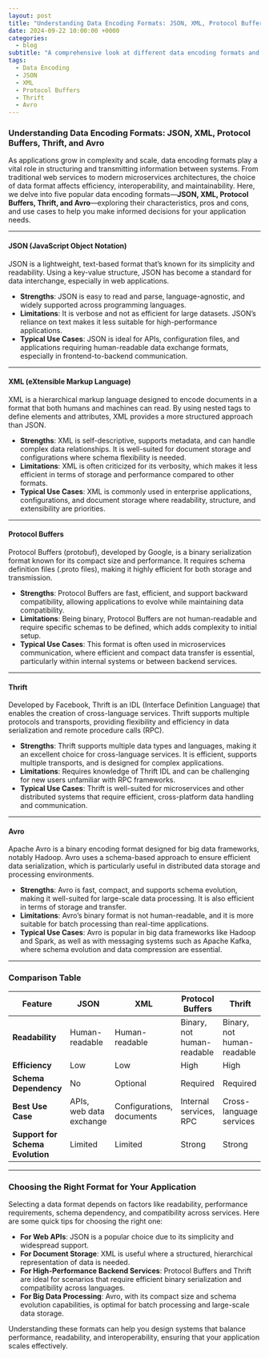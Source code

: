 ```yaml
---
layout: post
title: "Understanding Data Encoding Formats: JSON, XML, Protocol Buffers, Thrift, and Avro"
date: 2024-09-22 10:00:00 +0000
categories: 
  - blog
subtitle: "A comprehensive look at different data encoding formats and how to choose the best one for your application."
tags: 
  - Data Encoding
  - JSON
  - XML
  - Protocol Buffers
  - Thrift
  - Avro
---
```



### Understanding Data Encoding Formats: JSON, XML, Protocol Buffers, Thrift, and Avro

As applications grow in complexity and scale, data encoding formats play a vital role in structuring and transmitting information between systems. From traditional web services to modern microservices architectures, the choice of data format affects efficiency, interoperability, and maintainability. Here, we delve into five popular data encoding formats—**JSON, XML, Protocol Buffers, Thrift, and Avro**—exploring their characteristics, pros and cons, and use cases to help you make informed decisions for your application needs.

----------

#### JSON (JavaScript Object Notation)

JSON is a lightweight, text-based format that’s known for its simplicity and readability. Using a key-value structure, JSON has become a standard for data interchange, especially in web applications.

-   **Strengths**: JSON is easy to read and parse, language-agnostic, and widely supported across programming languages.
-   **Limitations**: It is verbose and not as efficient for large datasets. JSON’s reliance on text makes it less suitable for high-performance applications.
-   **Typical Use Cases**: JSON is ideal for APIs, configuration files, and applications requiring human-readable data exchange formats, especially in frontend-to-backend communication.

----------

#### XML (eXtensible Markup Language)

XML is a hierarchical markup language designed to encode documents in a format that both humans and machines can read. By using nested tags to define elements and attributes, XML provides a more structured approach than JSON.

-   **Strengths**: XML is self-descriptive, supports metadata, and can handle complex data relationships. It is well-suited for document storage and configurations where schema flexibility is needed.
-   **Limitations**: XML is often criticized for its verbosity, which makes it less efficient in terms of storage and performance compared to other formats.
-   **Typical Use Cases**: XML is commonly used in enterprise applications, configurations, and document storage where readability, structure, and extensibility are priorities.

----------

#### Protocol Buffers

Protocol Buffers (protobuf), developed by Google, is a binary serialization format known for its compact size and performance. It requires schema definition files (.proto files), making it highly efficient for both storage and transmission.

-   **Strengths**: Protocol Buffers are fast, efficient, and support backward compatibility, allowing applications to evolve while maintaining data compatibility.
-   **Limitations**: Being binary, Protocol Buffers are not human-readable and require specific schemas to be defined, which adds complexity to initial setup.
-   **Typical Use Cases**: This format is often used in microservices communication, where efficient and compact data transfer is essential, particularly within internal systems or between backend services.

----------

#### Thrift

Developed by Facebook, Thrift is an IDL (Interface Definition Language) that enables the creation of cross-language services. Thrift supports multiple protocols and transports, providing flexibility and efficiency in data serialization and remote procedure calls (RPC).

-   **Strengths**: Thrift supports multiple data types and languages, making it an excellent choice for cross-language services. It is efficient, supports multiple transports, and is designed for complex applications.
-   **Limitations**: Requires knowledge of Thrift IDL and can be challenging for new users unfamiliar with RPC frameworks.
-   **Typical Use Cases**: Thrift is well-suited for microservices and other distributed systems that require efficient, cross-platform data handling and communication.

----------

#### Avro

Apache Avro is a binary encoding format designed for big data frameworks, notably Hadoop. Avro uses a schema-based approach to ensure efficient data serialization, which is particularly useful in distributed data storage and processing environments.

-   **Strengths**: Avro is fast, compact, and supports schema evolution, making it well-suited for large-scale data processing. It is also efficient in terms of storage and transfer.
-   **Limitations**: Avro’s binary format is not human-readable, and it is more suitable for batch processing than real-time applications.
-   **Typical Use Cases**: Avro is popular in big data frameworks like Hadoop and Spark, as well as with messaging systems such as Apache Kafka, where schema evolution and data compression are essential.

----------

### Comparison Table
| Feature                     | JSON                      | XML                       | Protocol Buffers             | Thrift                    | Avro                     |
|-----------------------------|---------------------------|---------------------------|------------------------------|---------------------------|--------------------------|
| **Readability**             | Human-readable            | Human-readable            | Binary, not human-readable   | Binary, not human-readable | Binary, not human-readable|
| **Efficiency**              | Low                       | Low                        | High                         | High                      | High                     |
| **Schema Dependency**       | No                        | Optional                  | Required                     | Required                  | Required                 |
| **Best Use Case**           | APIs, web data exchange   | Configurations, documents  | Internal services, RPC       | Cross-language services    | Big data applications    |
| **Support for Schema Evolution** | Limited            | Limited                   | Strong                       | Strong                    | Strong                   |


----------

### Choosing the Right Format for Your Application

Selecting a data format depends on factors like readability, performance requirements, schema dependency, and compatibility across services. Here are some quick tips for choosing the right one:

-   **For Web APIs**: JSON is a popular choice due to its simplicity and widespread support.
-   **For Document Storage**: XML is useful where a structured, hierarchical representation of data is needed.
-   **For High-Performance Backend Services**: Protocol Buffers and Thrift are ideal for scenarios that require efficient binary serialization and compatibility across languages.
-   **For Big Data Processing**: Avro, with its compact size and schema evolution capabilities, is optimal for batch processing and large-scale data storage.

Understanding these formats can help you design systems that balance performance, readability, and interoperability, ensuring that your application scales effectively.
